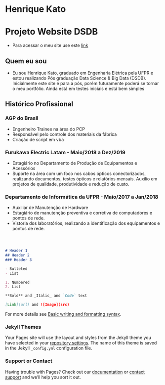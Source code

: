 <h1> Henrique Kato</h1>

# Projeto Website DSDB

- Para acessar o meu site use este [link](https://katohenrique.github.io/Website/)

## Quem eu sou

- Eu sou Henrique Kato, graduado em Engenharia Elétrica pela UFPR e estou realizando Pós graduação Data Science & Big Data (DSDB). Inicialmente este site é para a pós, porém futuramente poderá se tornar o meu portfólio. Ainda está em testes iniciais e está bem simples


## Histórico Profissional

### AGP do Brasil
- Engenheiro Trainee na área do PCP
- Responsável pelo controle dos materiais da fábrica
- Criação de script em vba 

### Furukawa Electric Latam - Maio/2018 a Dez/2019
- Estagiário no Departamento de Produção de Equipamentos e Acessórios
- Suporte na área com um foco nos cabos ópticos conectorizados, realizando documentos, testes ópticos e relatórios mensais. Auxílio em projetos de qualidade, produtividade e redução de custo.

###  Departamento de Informática da UFPR - Maio/2017 a Jan/2018
- Auxiliar de Manutenção de Hardware
- Estagiário de manutenção preventiva e corretiva de computadores e pontos de rede. 
- Vistoria dos laboratórios, realizando a identificação dos equipamentos e pontos de rede.


```markdown



# Header 1
## Header 2
### Header 3

- Bulleted
- List

1. Numbered
2. List

**Bold** and _Italic_ and `Code` text

[Link](url) and ![Image](src)
```

For more details see [Basic writing and formatting syntax](https://docs.github.com/en/github/writing-on-github/getting-started-with-writing-and-formatting-on-github/basic-writing-and-formatting-syntax).

### Jekyll Themes

Your Pages site will use the layout and styles from the Jekyll theme you have selected in your [repository settings](https://github.com/katohenrique/Website/settings/pages). The name of this theme is saved in the Jekyll `_config.yml` configuration file.

### Support or Contact

Having trouble with Pages? Check out our [documentation](https://docs.github.com/categories/github-pages-basics/) or [contact support](https://support.github.com/contact) and we’ll help you sort it out.
